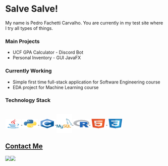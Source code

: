 # Salve Salve!

My name is Pedro Fachetti Carvalho. You are currently in my test site where I try all types of things.

### Main Projects
- UCF GPA Calculator - Discord Bot
- Personal Inventory - GUI JavaFX

### Currently Working
- Simple first time full-stack application for Software Engineering course
- EDA project for Machine Learning course 



### Technology Stack
<div style="display: inline_block"><br>
    <a href="https://github.com/pedrofcarvalho?tab=repositories&q=&type=&language=java&sort="><img align="center" alt="javaIcon" height="30" width="50" src="https://raw.githubusercontent.com/devicons/devicon/master/icons/java/java-original.svg">
    <a href="https://github.com/pedrofcarvalho?tab=repositories&q=&type=&language=python&sort="><img align="center" alt="pythonIcon" height="30" width="50" src="https://raw.githubusercontent.com/devicons/devicon/master/icons/python/python-original.svg">
    <a href="https://github.com/pedrofcarvalho?tab=repositories&q=&type=&language=c&sort="><img align="center" alt="cIcon" height="30" width="50" src="https://raw.githubusercontent.com/devicons/devicon/master/icons/c/c-original.svg">
    <a href=https://github.com/pedrofcarvalho/COP_4331_Group_20><img align="center" alt="MySQL" height="60" width="50" src="https://raw.githubusercontent.com/devicons/devicon/master/icons/mysql/mysql-original-wordmark.svg">
    <img align="center" alt="HTMLIcon" height="30" width="50" src="https://raw.githubusercontent.com/devicons/devicon/master/icons/r/r-original.svg">
    <img align="center" alt="HTMLIcon" height="30" width="50" src="https://raw.githubusercontent.com/devicons/devicon/master/icons/html5/html5-original.svg">
    <img align="center" alt="CSSIcon" height="30" width="50" src="https://raw.githubusercontent.com/devicons/devicon/master/icons/css3/css3-original.svg">
</div>

## Contact Me
<div>
 <a href="https://www.linkedin.com/in/pedro-fachetti-carvalho-70593415a" target="_blank">
    <img align="left" src="https://img.shields.io/badge/-LinkedIn-%230077B5?style=for-the-badge&logo=linkedin&logoColor=white" target="_blank"></a> 
  <a href="https://www.github.com/pedrofcarvalho" target="_blank">
    <img align="left" src="https://img.shields.io/badge/GitHub-100000?style=for-the-badge&logo=github&logoColor=white" target="_blank"></a> 
</div>
  
  
